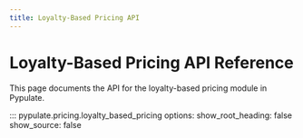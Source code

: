 ```yaml
---
title: Loyalty-Based Pricing API
---
```


# Loyalty-Based Pricing API Reference

This page documents the API for the loyalty-based pricing module in Pypulate.

::: pypulate.pricing.loyalty_based_pricing
    options:
      show_root_heading: false
      show_source: false 